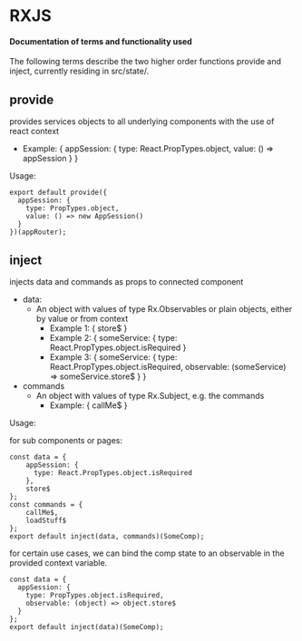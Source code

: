 # RXJS
#### Documentation of terms and functionality used

The following terms describe the two higher order functions provide and inject, currently residing in src/state/. 

## provide
provides services objects to all underlying components with the use of react context
- Example: { appSession: { type: React.PropTypes.object, value: () => appSession } }

Usage:

```
export default provide({
  appSession: {
    type: PropTypes.object,
    value: () => new AppSession()
  }
})(appRouter);
```

## inject
injects data and commands as props to connected component
- data:
    - An object with values of type Rx.Observables or plain objects, either by value or from context
        - Example 1: { store$ }
        - Example 2: { someService: { type: React.PropTypes.object.isRequired }
        - Example 3: { someService: { type: React.PropTypes.object.isRequired, observable: (someService) => someService.store$ } }
- commands
    - An object with values of type Rx.Subject, e.g. the commands
        - Example: { callMe$ }

Usage:

for sub components or pages:
```
const data = {
    appSession: {
      type: React.PropTypes.object.isRequired
    },
    store$
};
const commands = {
    callMe$,
    loadStuff$
};
export default inject(data, commands)(SomeComp);
```

for certain use cases, we can bind the comp state to an observable in the provided context variable.

```
const data = {
  appSession: {
    type: PropTypes.object.isRequired,
    observable: (object) => object.store$
  }
};
export default inject(data)(SomeComp);
```